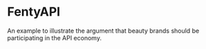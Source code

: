 # FentyAPI
An example to illustrate the argument that beauty brands should be participating in the API economy.


